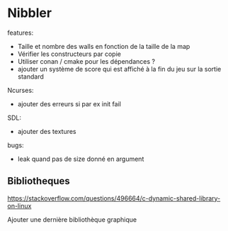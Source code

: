 # Nibbler

features:

- Taille et nombre des walls en fonction de la taille de la map
- Vérifier les constructeurs par copie
- Utiliser conan / cmake pour les dépendances ?
- ajouter un système de score qui est affiché à la fin du jeu sur la sortie standard

Ncurses:
- ajouter des erreurs si par ex init fail

SDL:
- ajouter des textures

bugs:
- leak quand pas de size donné en argument

## Bibliotheques
https://stackoverflow.com/questions/496664/c-dynamic-shared-library-on-linux

Ajouter une dernière bibliothèque graphique
